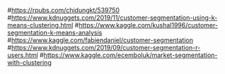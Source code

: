 #https://rpubs.com/chidungkt/539750
#https://www.kdnuggets.com/2019/11/customer-segmentation-using-k-means-clustering.html
#https://www.kaggle.com/kushal1996/customer-segmentation-k-means-analysis
#https://www.kaggle.com/fabiendaniel/customer-segmentation
#https://www.kdnuggets.com/2019/09/customer-segmentation-r-users.html
#https://www.kaggle.com/ecemboluk/market-segmentation-with-clustering
